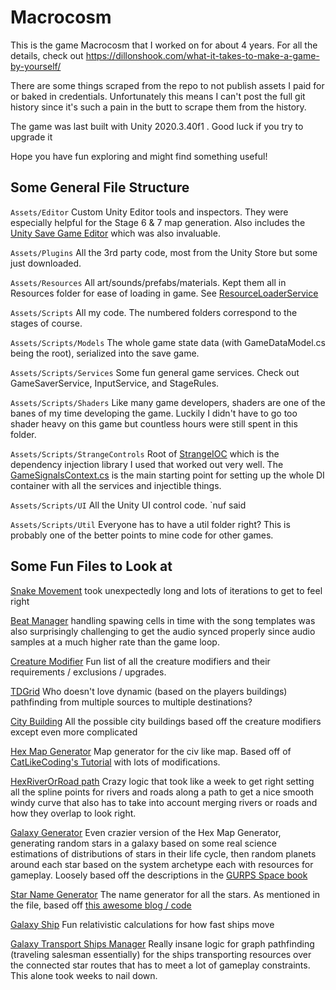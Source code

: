 # Macrocosm

This is the game Macrocosm that I worked on for about 4 years.  For all the details, check out https://dillonshook.com/what-it-takes-to-make-a-game-by-yourself/

There are some things scraped from the repo to not publish assets I paid for or baked in credentials.  Unfortunately this means I can't post the full git history since it's such a pain in the butt to scrape them from the history.

The game was last built with Unity 2020.3.40f1 . Good luck if you try to upgrade it

Hope you have fun exploring and might find something useful!


## Some General File Structure

`Assets/Editor` Custom Unity Editor tools and inspectors.  They were especially helpful for the Stage 6 & 7 map generation.  Also includes the [Unity Save Game Editor](https://dillonshook.com/unity-save-game-editor/) which was also invaluable.

`Assets/Plugins` All the 3rd party code, most from the Unity Store but some just downloaded.

`Assets/Resources` All art/sounds/prefabs/materials.  Kept them all in Resources folder for ease of loading in game.  See [ResourceLoaderService](./Assets/Scripts/Services/ResourceLoaderService.cs)

`Assets/Scripts` All my code.  The numbered folders correspond to the stages of course.

`Assets/Scripts/Models` The whole game state data (with GameDataModel.cs being the root), serialized into the save game.

`Assets/Scripts/Services` Some fun general game services.  Check out GameSaverService, InputService, and StageRules.

`Assets/Scripts/Shaders` Like many game developers, shaders are one of the banes of my time developing the game.  Luckily I didn't have to go too shader heavy on this game but countless hours were still spent in this folder.

`Assets/Scripts/StrangeControls` Root of [StrangeIOC](https://strangeioc.github.io/strangeioc/) which is the dependency injection library I used that worked out very well.  The [GameSignalsContext.cs](./Assets/Scripts/StrangeControls/GameSignalsContext.cs) is the main starting point for setting up the whole DI container with all the services and injectible things.

`Assets/Scripts/UI` All the Unity UI control code. `nuf said

`Assets/Scripts/Util` Everyone has to have a util folder right?  This is probably one of the better points to mine code for other games.

## Some Fun Files to Look at

[Snake Movement](./Assets/Scripts/2/Snake.cs#L474) took unexpectedly long and lots of iterations to get to feel right

[Beat Manager](./Assets/Scripts/3/BeatManager.cs#L312) handling spawing cells in time with the song templates was also surprisingly challenging to get the audio synced properly since audio samples at a much higher rate than the game loop.

[Creature Modifier](./Assets/Scripts/4/CreatureModifier.cs) Fun list of all the creature modifiers and their requirements / exclusions / upgrades.

[TDGrid](./Assets/Scripts/5/TdGrid.cs) Who doesn't love dynamic (based on the players buildings) pathfinding from multiple sources to multiple destinations?

[City Building](./Assets/Scripts/6/CityBuilding.cs) All the possible city buildings based off the creature modifiers except even more complicated

[Hex Map Generator](./Assets/Scripts/6/HexMapGenerator.cs) Map generator for the civ like map. Based off of [CatLikeCoding's Tutorial](https://catlikecoding.com/unity/tutorials/hex-map/part-26/) with lots of modifications.

[HexRiverOrRoad path](./Assets/Scripts/6/HexRiverOrRoad.cs#L89) Crazy logic that took like a week to get right setting all the spline points for rivers and roads along a path to get a nice smooth windy curve that also has to take into account merging rivers or roads and how they overlap to look right.

[Galaxy Generator](./Assets/Scripts/7/GalaxyGenerator.cs) Even crazier version of the Hex Map Generator, generating random stars in a galaxy based on some real science estimations of distributions of stars in their life cycle, then random planets around each star based on the system archetype each with resources for gameplay.  Loosely based off the descriptions in the [GURPS Space book](https://www.sjgames.com/gurps/books/space/)

[Star Name Generator](./Assets/Scripts/7/StarName.cs) The name generator for all the stars. As mentioned in the file, based off [this awesome blog / code](https://martindevans.me/game-development/2016/01/14/Procedural-Generation-For-Dummies-Galaxies/)

[Galaxy Ship](./Assets/Scripts/7/GalaxyShip.cs#L391) Fun relativistic calculations for how fast ships move

[Galaxy Transport Ships Manager](./Assets/Scripts/7/GalaxyTransportShipsManager.cs) Really insane logic for graph pathfinding (traveling salesman essentially) for the ships transporting resources over the connected star routes that has to meet a lot of gameplay constraints.  This alone took weeks to nail down.

